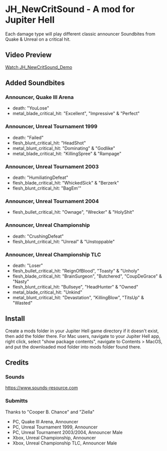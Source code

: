 # JH_NewCritSound - A mod for Jupiter Hell

Each damage type will play different classic announcer Soundbites from Quake & Unreal on a critical hit.


## Video Preview
[Watch JH_NewCritSound_Demo](https://imagekit.io/player/embed/g4m3m0ds/JH_NewCritSound/JupiterHell_Mod_NewCritSound_Demo.mp4)


## Added Soundbites

### Announcer, Quake III Arena
 - death: "YouLose"
 - metal_blade_critical_hit: "Excellent", "Impressive" & "Perfect"

### Announcer, Unreal Tournament 1999
 - death: "Failed"
 - flesh_blunt_critical_hit: "HeadShot"
 - metal_blunt_critical_hit: "Dominating" & "Godlike" 
 - metal_blade_critical_hit: "KillingSpree" & "Rampage"

### Announcer, Unreal Tournament 2003
 - death: "HumiliatingDefeat"
 - flesh_blade_critical_hit: "WhickedSick" & "Berzerk"
 - flesh_blunt_critical_hit: "BagEm'"
 
### Announcer, Unreal Tournament 2004
 - flesh_bullet_critical_hit: "Ownage", "Wrecker" & "HolyShit"

### Announcer, Unreal Championship
 - death: "CrushingDefeat"
 - flesh_blunt_critical_hit: "Unreal" & "Unstoppable"

### Announcer, Unreal Championship TLC
 - death: "Loser"
 - flesh_bullet_critical_hit: "ReignOfBlood", "Toasty" & "Unholy"
 - flesh_blade_critical_hit: "BrainSurgeon", "Butchered", "CoupDeGrace" & "Nasty" 
 - flesh_blunt_critical_hit: "Bullseye", "HeadHunter" & "Owned"
 - metal_blade_critical_hit: "Unkind"
 - metal_blunt_critical_hit: "Devastation", "KillingBlow", "TitsUp" & "Wasted"


## Install
Create a mods folder in your Jupiter Hell game directory if it doesn't exist, then add the folder there.
For Mac users, navigate to your Jupiter Hell app, right click, select "show package contents", navigate to Contents > MacOS, and put the downloaded mod folder into mods folder found there.


## Credits

### Sounds
https://www.sounds-resource.com 

### Submitts
Thanks to "Cooper B. Chance" and "Ziella"
 - PC, Quake III Arena, Announcer
 - PC, Unreal Tournament 1999, Announcer
 - PC, Unreal Tournament 2003/2004, Announcer Male
 - Xbox, Unreal Championship, Announcer
 - Xbox, Unreal Championship TLC, Announcer Male
